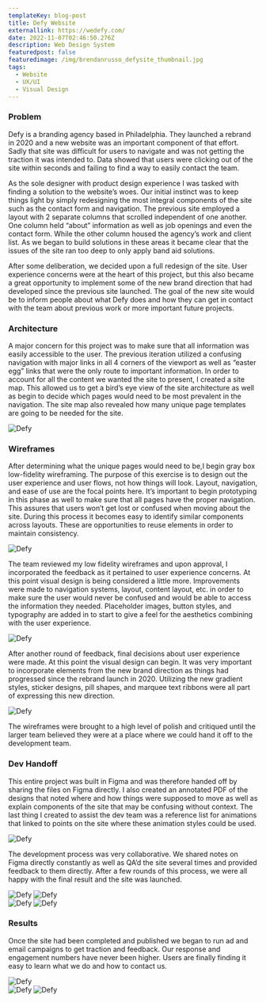 ```yaml
---
templateKey: blog-post
title: Defy Website
externallink: https://wedefy.com/
date: 2022-11-07T02:46:50.276Z
description: Web Design System
featuredpost: false
featuredimage: /img/brendanrusso_defysite_thumbnail.jpg
tags:
  - Website
  - UX/UI
  - Visual Design
---
```

### Problem

Defy is a branding agency based in Philadelphia. They launched a rebrand in 2020 and a new website was an important component of that effort. Sadly that site was difficult for users to navigate and was not getting the traction it was intended to. Data showed that users were clicking out of the site within seconds and failing to find a way to easily contact the team. 

As the sole designer with product design experience I was tasked with finding a solution to the website’s woes. Our initial instinct was to keep things light by simply redesigning the most integral components of the site such as the contact form and navigation. The previous site employed a layout with 2 separate columns that scrolled independent of one another. One column held “about” information as well as job openings and even the contact form. While the other column housed the agency’s work and client list. As we began to build solutions in these areas it became clear that the issues of the site ran too deep to only apply band aid solutions.

After some deliberation, we decided upon a full redesign of the site. User experience concerns were at the heart of this project, but this also became a great opportunity to implement some of the new brand direction that had developed since the previous site launched. The goal of the new site would be to inform people about what Defy does and how they can get in contact with the team about previous work or more important future projects.

### Architecture

A major concern for this project was to make sure that all information was easily accessible to the user. The previous iteration utilized a confusing navigation with major links in all 4 corners of the viewport as well as “easter egg” links that were the only route to important information. In order to account for all the content we wanted the site to present, I created a site map. This allowed us to get a bird’s eye view of the site architecture as well as begin to decide which pages would need to be most prevalent in the navigation. The site map also revealed how many unique page templates are going to be needed for the site. 

<div> 

<img src="https://a.storyblok.com/f/52110/2666x1500/3187cd2458/brendanrusso_defysite_sitemap.jpg" alt="Defy">

</div>

### Wireframes

After determining what the unique pages would need to be,I begin gray box low-fidelity wireframing. The purpose of this exercise is to design out the user experience and user flows, not how things will look. Layout, navigation, and ease of use are the focal points here. It’s important to begin prototyping in this phase as well to make sure that all pages have the proper navigation. This assures that users won’t get lost or confused when moving about the site. During this process it becomes easy to identify similar components across layouts. These are opportunities to reuse elements in order to maintain consistency. 

<div> 

<img src="https://a.storyblok.com/f/52110/1920x1080/29882b91c9/brendanrusso_defysite_lowfidelitywireframes.jpg" alt="Defy">

</div>

The team reviewed my low fidelity wireframes and upon approval, I incorporated the feedback as it pertained to user experience concerns. At this point visual design is being considered a little more. Improvements were made to navigation systems, layout, content layout, etc. in order to make sure the user would never be confused and would be able to access the information they needed. Placeholder images, button styles, and typography are added in to start to give a feel for the aesthetics combining with the user experience. 

<div> 

<img src="https://a.storyblok.com/f/52110/1920x1080/abe78c72f9/brendanrusso_defysite_midfidelitywireframes.jpg" alt="Defy">

</div>

After another round of feedback, final decisions about user experience were made. At this point the visual design can begin. It was very important to incorporate elements from the new brand direction as things had progressed since the rebrand launch in 2020. Utilizing the new gradient styles, sticker designs, pill shapes, and marquee text ribbons were all part of expressing this new direction. 

<div> 

<img src="https://a.storyblok.com/f/52110/1920x1080/ea171ba219/brendanrusso_defysite_highfidelitywireframes.jpg" alt="Defy">

</div>

The wireframes were brought to a high level of polish and critiqued until the larger team believed they were at a place where we could hand it off to the development team. 

### Dev Handoff

This entire project was built in Figma and was therefore handed off by sharing the files on Figma directly. I also created an annotated PDF of the designs that noted where and how things were supposed to move as well as explain components of the site that may be confusing without context. The last thing I created to assist the dev team was a reference list for animations that linked to points on the site where these animation styles could be used. 

<div> 

<img src="https://gyazo.com/de6718ed1d38b509dd99acdad42d6084" alt="Defy">

</div>

The development process was very collaborative. We shared notes on Figma directly constantly as well as QA’d the site several times and provided feedback to them directly. After a few rounds of this process, we were all happy with the final result and the site was launched.

<div> 

<img src="https://a.storyblok.com/f/52110/1920x1080/adecdc5664/brendanrusso_defysite_mobilesite1.jpg" alt="Defy">

<img src="https://a.storyblok.com/f/52110/1920x1080/fab8701258/brendanrusso_defysite_mobilesite3.jpg" alt="Defy">

</div>

<div> 

<img src="https://a.storyblok.com/f/52110/1920x1080/7a330e78c3/brendanrusso_defysite_desktopsite4.jpg" alt="Defy">

<img src="https://a.storyblok.com/f/52110/1920x1080/09739a2916/brendanrusso_defysite_desktopsite3.jpg" alt="Defy">

</div>

### Results

Once the site had been completed and published we began to run ad and email campaigns to get traction and feedback. Our response and engagement numbers have never been higher. Users are finally finding it easy to learn what we do and how to contact us.

<div> 

<img src="https://a.storyblok.com/f/52110/1920x1080/b183e84d2f/brendanrusso_defysite_desktopsite1.jpg" alt="Defy">

</div>

<div> 

<img src="https://a.storyblok.com/f/52110/1920x1080/bc5ca5b928/brendanrusso_defysite_desktopsite2.jpg" alt="Defy">

<img src="https://a.storyblok.com/f/52110/1920x1080/b6a7b541a1/brendanrusso_defysite_mobilesite2.jpg" alt="Defy">

</div>